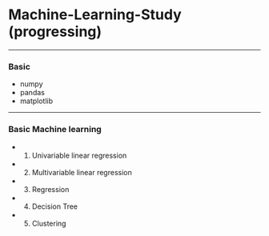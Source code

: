 # Machine-Learning-Study (progressing)
---
### Basic
-  numpy
-  pandas
-  matplotlib
---
### Basic Machine learning
- 1. Univariable linear regression
- 2. Multivariable linear regression
- 3. Regression
- 4. Decision Tree
- 5. Clustering

